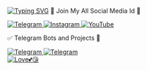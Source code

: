 
[![Typing SVG](https://readme-typing-svg.herokuapp.com?font=Rubik+Moonrocks&color=F70000&lines=%F0%9F%91%8BHii%2C+i+am+professional+;Website+and+Coding+Student!+)](https://git.io/typing-svg)
<h align="left">🙏 Join My All Social Media Id 🤙</h>
<p align="left">
<div>
    <a href="https://telegram.me/TGTechHub">
        <img
            src="https://img.shields.io/badge/Telegram-black?&style=for-the-badge&logo=telegram"
            alt="Telegram"
        >
    </a>
 <a href="https://Instagram.com/gauravjat4x">
        <img
            src="https://img.shields.io/badge/Instagram-black?&style=for-the-badge&logo=Instagram"
            alt="Instagram"
        >
<a href="https://youtube.com/channel/UChNjEDxsM-8f36D8rfRzoVQ">
        <img
            src="https://img.shields.io/badge/YouTube-Subscribe-red?&style=for-the-badge&logo=youtube"
            alt="YouTube"
        >
    </a> 

</p>
<h align="left">✅ Telegram Bots and Projects 🤙</h>
<p align="left">
<div>
    <a href="https://telegram.me/FileToLink4UBot">
        <img
            src="https://img.shields.io/badge/FileToLink4U-Bot-black?&style=for-the-badge&logo=telegram"
            alt="Telegram"
        >
    </a>
 <a href="https://telegram.me/FileStore4UBot">
        <img
            src="https://img.shields.io/badge/FileStore4U-Bot-black?&style=for-the-badge&logo=telegram"
            alt="Telegram"
        >
    </a>
</br>
<a href="https://telegram.me/TGTechHub">
<img
            src="https://i.ibb.co/FgF2zCT/IMG-20220627-093217.jpg"
            alt="Love💕😘"
        >
</a>
